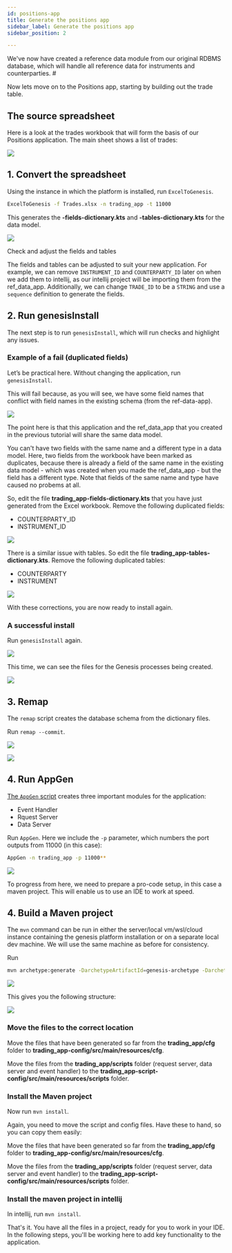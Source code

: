 ```yaml
---
id: positions-app
title: Generate the positions app
sidebar_label: Generate the positions app
sidebar_position: 2

---
```

We've now have created a reference data module from our original RDBMS database, which will handle all reference data for instruments and counterparties. #

Now lets move on to the Positions app, starting by building out the trade table.

## The source spreadsheet

Here is a look at the trades workbook that will form the basis of our Positions application. The main sheet shows a list of trades:

![](/img/source-table.png)

<!-- TODO link to the xlsx file download, docs or artifactory? -->


## 1. Convert the spreadsheet

<!-- TODO - run from intellij -->
<!-- TODO link to branch and repo -->
Using the instance in which the platform is installed, run `ExcelToGenesis`.

```bash
ExcelToGenesis -f Trades.xlsx -n trading_app -t 11000
```

This generates the **-fields-dictionary.kts** and **-tables-dictionary.kts** for the data model.

![](/img/trading_app-creation-run-exceltogenesis-2.png)

Check and adjust the fields and tables

The fields and tables can be adjusted to suit your new application. For example, we can remove `INSTRUMENT_ID` and `COUNTERPARTY_ID` later on when we add them to intellij, as our intellij project will be importing them from the ref_data_app. Additionally, we can change `TRADE_ID` to be a `STRING` and use a `sequence` definition to generate the fields.

## 2. Run genesisInstall

The next step is to run `genesisInstall`, which will run checks and highlight any issues.

<!-- We should remove all this, too much info, move to run in intelliJ -->
### Example of a fail (duplicated fields)

Let’s be practical here. Without changing the application, run `genesisInstall`.

This will fail because, as you will see, we have some field names that conflict with field names in the existing schema (from the ref-data-app).

![](/img/fail-duplicate-fields-and-tables.png)

The point here is that this application and the ref_data_app that you created in the previous tutorial will share the same data model. 

You can't have two fields with the same name and a different type in a data model. Here, two fields from the workbook have been marked as duplicates, because there is already a field of the same name in the existing data model - which was created when you made the ref_data_app - but the field has a different type. Note that fields of the same name and type have caused no probems at all.

So, edit the file **trading_app-fields-dictionary.kts** that you have just generated from the Excel workbook. Remove the following duplicated fields:

* COUNTERPARTY_ID
* INSTRUMENT_ID

![](/img/remove-two-fields.png)

There is a similar issue with tables. So edit the file **trading_app-tables-dictionary.kts**. Remove the following duplicated tables:


* COUNTERPARTY
* INSTRUMENT

![](/img/remove-two-tables.png)

With these corrections, you are now ready to install again.

### A successful install

Run `genesisInstall` again.

![](/img/trading_app-creation-run-genesisinstall-again-5.png)

This time, we can see the files for the Genesis processes being created.

![](/img/trading_app-creation-run-genesisinstall-again-2-5.png)

## 3. Remap

The `remap` script creates the database schema from the dictionary files.

Run `remap --commit`.

![](/img/trading_app-creation-run-remap-commit-1-6.png)

![](/img/trading_app-creation-run-remap-commit-2-6.png)

## 4. Run AppGen

[The `AppGen` script](/platform-tooling/commands/#appgen) creates three important modules for the application:

* Event Handler
* Rquest Server
* Data Server

Run `AppGen`. Here we include the `-p` parameter, which numbers the port outputs from 11000 (in this case):

```bash
AppGen -n trading_app -p 11000**
```

![](/img/trading_app-creation-run-appgen-7.png)



To progress from here, we need to prepare a  pro-code setup, in this case a maven project. This will enable us to use an IDE to work at speed.

## 4. Build a Maven project

The `mvn` command can be run in either the server/local vm/wsl/cloud instance containing the genesis platform installation or on a separate local dev machine. We will use the same machine as before for consistency.

Run

```bash
mvn archetype:generate -DarchetypeArtifactId=genesis-archetype -DarchetypeGroupId=global.genesis -DgroupId=global.genesis -Dversion=1.0.0-SNAPSHOT -DarchetypeVersion=5.2.0 -DartifactId=trading_app -B
```

![](/img/trading_app-creation-prepare-maven-project-10-11-12.png)

This gives you the following structure:

![](/img/trading_app-creation-show-project-structure-13.png)

### Move the files to the correct location

Move the files that have been generated so far from the **trading_app/cfg** folder to **trading_app-config/src/main/resources/cfg**.

Move the files from the **trading_app/scripts** folder (request server, data server and event handler) to the **trading_app-script-config/src/main/resources/scripts** folder.

### Install the  Maven project

Now run `mvn install`.

Again, you need to move the script and config files. Have these to hand, so you can copy them easily:

Move the files that have been generated so far from the **trading_app/cfg** folder to **trading_app-config/src/main/resources/cfg**.

Move the files from the **trading_app/scripts** folder (request server, data server and event handler) to the **trading_app-script-config/src/main/resources/scripts** folder.

### Install the maven project in intellij

In intellij, run `mvn install`.

That's it. You have all the files in a project, ready for you to work in your IDE. In the following steps, you'll be working here to add key functionality to the application.

<!-- TODO link to branch and repo -->

<!-- TODO - do we need to explain adding to dictionary-cache? -->
